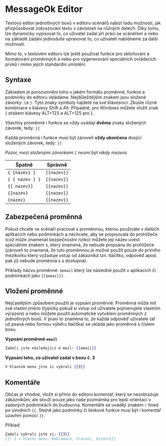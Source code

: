 # MessageOk Editor

Textový editor jednotlivých boxů v editoru scénářů nabízí řadu možností, jak přizpůsobovat zobrazování textu v závislosti na různých datech. Díky tomu, lze dynamicky vypisovat to, co uživatel zadal při práci se scánéřem a nebo na základě zadání jednoduše upravovat to, co uživateli nabídneme za další možnosti. 

Mimo to, v textovém editoru lze ještě používat funkce pro skloňování a formátování proměnných a nebo pro vygenerování speciálních ovládacích prvků i mimo jejich standardní umístění.

## Syntaxe

Základem je porozumnění toho v jakém formátu proměnné, funkce a podmínky do editoru vkládáme. Nejdůležitějším znakem jsou složené závorky: ``{``a ``}``. Tyto znaky symboly najdete na své klávesnici. Zkuste různé kombinace s klávesy Shift a Alt. Případně, pro Windows můžete vložit znak { stiskem klávesy ALT+123 a ALT+125 pro }.

Všechny proměnné i funkce se vždy uvádají **dvěma** znaky složených závorek, tedy: ``{{``

Každá proměnná i funkce musí být zároveň **vždy ukončena** dvojicí složených závorek, tedy: ``}}``

*Pozor, mezi složenými závorkami ``{`` nesmí být nikdy mezera.*

| Špatně      | Správně   |
|-------------|-----------|
| ``{ {nazev} }`` | ``{{nazev}}`` |
| ``{ { nazev } }`` | ``{{nazev}}`` |
| ``{{ nazev}}`` | ``{{nazev}}`` |
| ``{{nazev}``  | ``{{nazev}}`` |
| ``{nazev}`` | ``{{nazev}}`` |


## Zabezpečená proměnná

Pokud chcete ve scénáři pracovat s proměnnou, kterou používáte v dalších aplikacích nebo podmínkách a nechcete, aby se propisovala do prohlížeče (což může znamenat bezpečnostní riziko) můžete její název uvést speciálním znakem ``$``, který znamená, že nebude propsána do prohlížeče (zároveň to znamená, že tuto proměnnou je možné použít pouze do prvního mezikorku který vyžaduje vstup od zákazníka tzn. tlačítko, odpověď apod. pak již nebude proměnná s ``$`` dostupná).

Příklady názvu proměnné: ``$email`` který lze následně použít v aplikacích či podmínkách jako ``{{$email}}``.


## Vložení proměnné

Nejčastějším způsobem použití je vypsání proměnné. Proměnná může mít své vlastní jméno (typicky pokud si vstup od uživatele pojmenujete vlastním výrazem) a nebo můžete použít automatické vytváření proměnných z jednotlivých boxů. V praxi to znamená to, že každá odpověď uživatele (ať už psaná nebo formou výběru tlačítka) se ukládá jako proměnná s číslem boxu.

**Vypsání proměnné ``email``**

```handlebars
Zadali jste následující e-mail: {{email}}
```

**Vypsání toho, co uživatel zadal v boxu č. 3**

```handlebars
V hlavním menu jste si vybrali {{3}}
```

## Komentáře

Občas je vhodné, vložit si přímo do editoru komentář, který se nezobrazuje zákazníkům, ale slouží pouze jako naše pozmámka pro lepší orientaci v zadaných podmínkách do budoucna. Komentáře se uvádějí znakem ``!`` hned po úvodních ``{{``. Stejně jako podmínky či blokové funkce musí být i komentář uzavřen pomocí ``}}``.

Příklad:

```handlebars
Zadali vybrali jste si: {{3}}
{{! 3 = hlavní menu: Reklamace, Vrácení, Ostatní}}
```
